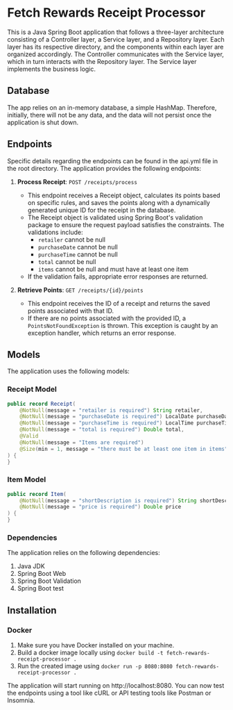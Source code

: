 # Fetch Rewards Receipt Processor

This is a Java Spring Boot application that follows a three-layer architecture consisting of a Controller layer, a Service layer, and a Repository layer. Each layer has its respective directory, and the components within each layer are organized accordingly. The Controller communicates with the Service layer, which in turn interacts with the Repository layer. The Service layer implements the business logic.

## Database
The app relies on an in-memory database, a simple HashMap. Therefore, initially, there will not be any data, and the data will not persist once the application is shut down.

## Endpoints

Specific details regarding the endpoints can be found in the api.yml file in the root directory. The application provides the following endpoints:

1. **Process Receipt**: `POST /receipts/process`
   - This endpoint receives a Receipt object, calculates its points based on specific rules, and saves the points along with a dynamically generated unique ID for the receipt in the database.
   - The Receipt object is validated using Spring Boot's validation package to ensure the request payload satisfies the constraints. The validations include:
     - `retailer` cannot be null
     - `purchaseDate` cannot be null
     - `purchaseTime` cannot be null
     - `total` cannot be null
     - `items` cannot be null and must have at least one item
   - If the validation fails, appropriate error responses are returned.

2. **Retrieve Points**: `GET /receipts/{id}/points`
   - This endpoint receives the ID of a receipt and returns the saved points associated with that ID.
   - If there are no points associated with the provided ID, a `PointsNotFoundException` is thrown. This exception is caught by an exception handler, which returns an error response.

## Models

The application uses the following models:

### Receipt Model

```java
public record Receipt(
    @NotNull(message = "retailer is required") String retailer,
    @NotNull(message = "purchaseDate is required") LocalDate purchaseDate,
    @NotNull(message = "purchaseTime is required") LocalTime purchaseTime,
    @NotNull(message = "total is required") Double total,
    @Valid
    @NotNull(message = "Items are required")
    @Size(min = 1, message = "there must be at least one item in items") List<Item> items
) {
}
```
### Item Model
```java
public record Item(
    @NotNull(message = "shortDescription is required") String shortDescription,
    @NotNull(message = "price is required") Double price
) {
}
```
### Dependencies
The application relies on the following dependencies:
1. Java JDK
2. Spring Boot Web
3. Spring Boot Validation
4. Spring Boot test

## Installation
### Docker
1. Make sure you have Docker installed on your machine.
2. Build a docker image locally using `docker build -t fetch-rewards-receipt-processor .`
3. Run the created image using `docker run -p 8080:8080 fetch-rewards-receipt-processor .`

The application will start running on http://localhost:8080. You can now test the endpoints using a tool like cURL or API testing tools like Postman or Insomnia.
